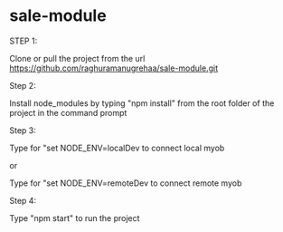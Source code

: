 # sale-module
STEP 1:

Clone or pull the project from the url https://github.com/raghuramanugrehaa/sale-module.git

Step 2:

Install node_modules by typing "npm install" from the root folder of the project in the command prompt

Step 3:

Type for "set NODE_ENV=localDev to connect local myob 

or

Type for "set NODE_ENV=remoteDev to connect remote myob 

Step 4:

Type "npm start" to run the project
